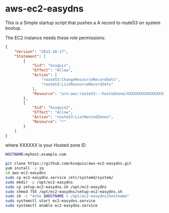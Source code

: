 # aws-ec2-easydns
This is a Simple startup script that pushes a A record to route53 on system bootup.

The EC2 instance needs these role permissions:
```json
{
    "Version": "2012-10-17",
    "Statement": [
        {
            "Sid": "ksuquix",
            "Effect": "Allow",
            "Action": [
                "route53:ChangeResourceRecordSets",
                "route53:ListResourceRecordSets"
            ],
            "Resource": "arn:aws:route53:::hostedzone/XXXXXXXXXXXXXXXXXXXXXXX"
        },
        {
            "Sid": "ksuquix2",
            "Effect": "Allow",
            "Action": "route53:ListHostedZones",
            "Resource": "*"
        }
    ]
}
```
where XXXXXX is your Hosted zone ID


```bash
HOSTNAME=myhost.example.com

git clone https://github.com/ksuquix/aws-ec2-easydns.git
yum install -y jq
cd aws-ec2-easydns
sudo cp ec2-easydns.service /etc/systemd/system/
sudo mkdir -p /opt/ec2-easydns
sudo cp setup-ec2-easydns.sh /opt/ec2-easydns
sudo chmod 755 /opt/ec2-easydns/setup-ec2-easydns.sh
sudo sh -c "echo $HOSTNAME > /opt/ec2-easydns/hostname"
sudo systemctl start ec2-easydns.service
sudo systemctl enable ec2-easydns.service
```